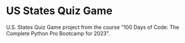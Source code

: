 # US States Quiz Game
 U.S. States Quiz Game project from the course "100 Days of Code: The Complete Python Pro Bootcamp for 2023".
